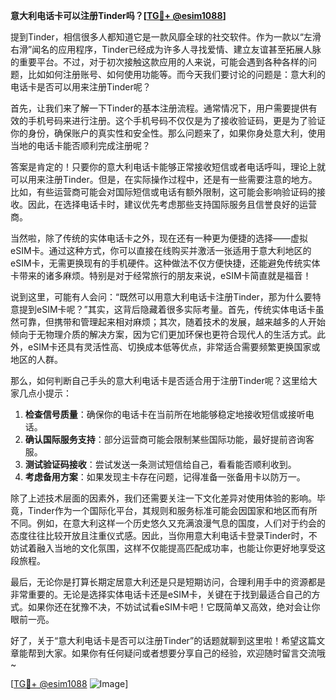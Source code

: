 **意大利电话卡可以注册Tinder吗？[[TG💪+ @esim1088](https://t.me/s/esim1088)]**

提到Tinder，相信很多人都知道它是一款风靡全球的社交软件。作为一款以“左滑右滑”闻名的应用程序，Tinder已经成为许多人寻找爱情、建立友谊甚至拓展人脉的重要平台。不过，对于初次接触这款应用的人来说，可能会遇到各种各样的问题，比如如何注册账号、如何使用功能等。而今天我们要讨论的问题是：意大利的电话卡是否可以用来注册Tinder呢？

首先，让我们来了解一下Tinder的基本注册流程。通常情况下，用户需要提供有效的手机号码来进行注册。这个手机号码不仅仅是为了接收验证码，更是为了验证你的身份，确保账户的真实性和安全性。那么问题来了，如果你身处意大利，使用当地的电话卡能否顺利完成注册呢？

答案是肯定的！只要你的意大利电话卡能够正常接收短信或者电话呼叫，理论上就可以用来注册Tinder。但是，在实际操作过程中，还是有一些需要注意的地方。比如，有些运营商可能会对国际短信或电话有额外限制，这可能会影响验证码的接收。因此，在选择电话卡时，建议优先考虑那些支持国际服务且信誉良好的运营商。

当然啦，除了传统的实体电话卡之外，现在还有一种更为便捷的选择——虚拟eSIM卡。通过这种方式，你可以直接在线购买并激活一张适用于意大利地区的eSIM卡，无需更换现有的手机硬件。这种做法不仅方便快捷，还能避免传统实体卡带来的诸多麻烦。特别是对于经常旅行的朋友来说，eSIM卡简直就是福音！

说到这里，可能有人会问：“既然可以用意大利电话卡注册Tinder，那为什么要特意提到eSIM卡呢？”其实，这背后隐藏着很多实际考量。首先，传统实体电话卡虽然可靠，但携带和管理起来相对麻烦；其次，随着技术的发展，越来越多的人开始倾向于无物理介质的解决方案，因为它们更加环保也更符合现代人的生活方式。此外，eSIM卡还具有灵活性高、切换成本低等优点，非常适合需要频繁更换国家或地区的人群。

那么，如何判断自己手头的意大利电话卡是否适合用于注册Tinder呢？这里给大家几点小提示：

1. **检查信号质量**：确保你的电话卡在当前所在地能够稳定地接收短信或接听电话。
2. **确认国际服务支持**：部分运营商可能会限制某些国际功能，最好提前咨询客服。
3. **测试验证码接收**：尝试发送一条测试短信给自己，看看能否顺利收到。
4. **考虑备用方案**：如果发现主卡存在问题，记得准备一张备用卡以防万一。

除了上述技术层面的因素外，我们还需要关注一下文化差异对使用体验的影响。毕竟，Tinder作为一个国际化平台，其规则和服务标准可能会因国家和地区而有所不同。例如，在意大利这样一个历史悠久又充满浪漫气息的国度，人们对于约会的态度往往比较开放且注重仪式感。因此，当你用意大利电话卡登录Tinder时，不妨试着融入当地的文化氛围，这样不仅能提高匹配成功率，也能让你更好地享受这段旅程。

最后，无论你是打算长期定居意大利还是只是短期访问，合理利用手中的资源都是非常重要的。无论是选择实体电话卡还是eSIM卡，关键在于找到最适合自己的方式。如果你还在犹豫不决，不妨试试看eSIM卡吧！它既简单又高效，绝对会让你眼前一亮。

好了，关于“意大利电话卡是否可以注册Tinder”的话题就聊到这里啦！希望这篇文章能帮到大家。如果你有任何疑问或者想要分享自己的经验，欢迎随时留言交流哦~ 

[[TG💪+ @esim1088](https://t.me/s/esim1088) ![Image](https://i.postimg.cc/4NQfJmqS/Snipaste-2025-05-13-00-14-12.png)]
